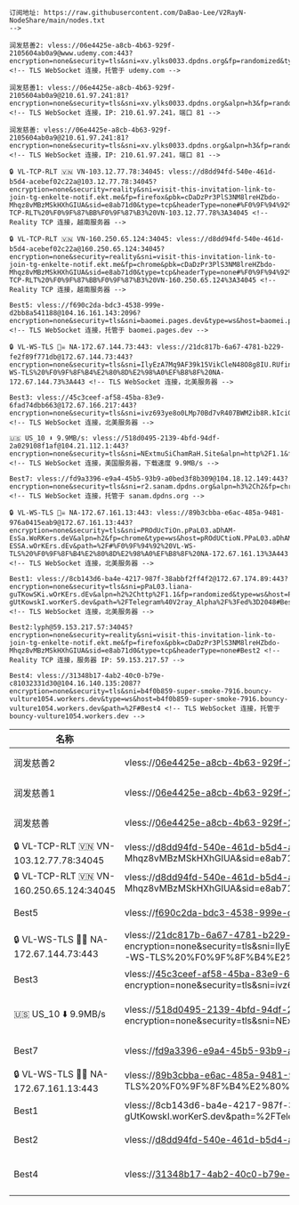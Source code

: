 ```
订阅地址: https://raw.githubusercontent.com/DaBao-Lee/V2RayN-NodeShare/main/nodes.txt
-->

润发慈善2: vless://06e4425e-a8cb-4b63-929f-2105604ab0a9@www.udemy.com:443?encryption=none&security=tls&sni=xv.ylks0033.dpdns.org&fp=randomized&type=ws&host=xv.ylks0033.dpdns.org&path=%2F%3Fed%3D2560#%E6%B6%A6%E5%8F%91%E6%85%88%E5%96%842 <!-- TLS WebSocket 连接，托管于 udemy.com -->

润发慈善1: vless://06e4425e-a8cb-4b63-929f-2105604ab0a9@210.61.97.241:81?encryption=none&security=tls&sni=xv.ylks0033.dpdns.org&alpn=h3&fp=random&type=ws&host=xv.ylks0033.dpdns.org&path=%2F%3Fed%3D2560#%E6%B6%A6%E5%8F%91%E6%85%88%E5%96%841 <!-- TLS WebSocket 连接，IP: 210.61.97.241，端口 81 -->

润发慈善: vless://06e4425e-a8cb-4b63-929f-2105604ab0a9@210.61.97.241:81?encryption=none&security=tls&sni=xv.ylks0033.dpdns.org&alpn=h3&fp=random&type=ws&host=xv.ylks0033.dpdns.org&path=%2F%3Fed%3D2560#%E6%B6%A6%E5%8F%91%E6%85%88%E5%96%84 <!-- TLS WebSocket 连接，IP: 210.61.97.241，端口 81 -->

🔒 VL-TCP-RLT 🇻🇳 VN-103.12.77.78:34045: vless://d8dd94fd-540e-461d-b5d4-acebef02c22a@103.12.77.78:34045?encryption=none&security=reality&sni=visit-this-invitation-link-to-join-tg-enkelte-notif.ekt.me&fp=firefox&pbk=cDaDzPr3PlS3NM8lreHZbdo-Mhqz8vMBzMSkHXhGIUA&sid=e8ab71d0&type=tcp&headerType=none#%F0%9F%94%92%20VL-TCP-RLT%20%F0%9F%87%BB%F0%9F%87%B3%20VN-103.12.77.78%3A34045 <!-- Reality TCP 连接，越南服务器 -->

🔒 VL-TCP-RLT 🇻🇳 VN-160.250.65.124:34045: vless://d8dd94fd-540e-461d-b5d4-acebef02c22a@160.250.65.124:34045?encryption=none&security=reality&sni=visit-this-invitation-link-to-join-tg-enkelte-notif.ekt.me&fp=chrome&pbk=cDaDzPr3PlS3NM8lreHZbdo-Mhqz8vMBzMSkHXhGIUA&sid=e8ab71d0&type=tcp&headerType=none#%F0%9F%94%92%20VL-TCP-RLT%20%F0%9F%87%BB%F0%9F%87%B3%20VN-160.250.65.124%3A34045 <!-- Reality TCP 连接，越南服务器 -->

Best5: vless://f690c2da-bdc3-4538-999e-d2bb8a541188@104.16.161.143:2096?encryption=none&security=tls&sni=baomei.pages.dev&type=ws&host=baomei.pages.dev&path=%2F%3Fed#Best5 <!-- TLS WebSocket 连接，托管于 baomei.pages.dev -->

🔒 VL-WS-TLS 🏴‍☠️ NA-172.67.144.73:443: vless://21dc817b-6a67-4781-b229-fe2f89f771db@172.67.144.73:443?encryption=none&security=tls&sni=IlyEzA7Mq9AF39k15VikCleN48O8g8IU.RUfinItta200711.woRkers.dEV&alpn=http%2F1.1&fp=randomized&type=ws&host=ilyeza7mq9af39k15vikclen48o8g8iu.rufinitta200711.workers.dev&path=%2F6qJ79zf1VB1CML5a%3Fed%3D2560#%F0%9F%94%92%20VL-WS-TLS%20%F0%9F%8F%B4%E2%80%8D%E2%98%A0%EF%B8%8F%20NA-172.67.144.73%3A443 <!-- TLS WebSocket 连接，北美服务器 -->

Best3: vless://45c3ceef-af58-45ba-83e9-6fad74dbb663@172.67.166.217:443?encryption=none&security=tls&sni=ivz693ye8o0LMp70Bd7vR407BWM2ib8R.kIciGE4119.woRKERs.dEv&alpn=http%2F1.1&type=ws&host=ivz693ye8o0lmp70bd7vr407bwm2ib8r.kicige4119.workers.dev&path=%2FNBuFH5KdNl08Dm06#Best3 <!-- TLS WebSocket 连接，北美服务器 -->

🇺🇸 US_10 ⬇️ 9.9MB/s: vless://518d0495-2139-4bfd-94df-2a029108f1af@104.21.112.1:443?encryption=none&security=tls&sni=NExtmuSiChamRaH.Site&alpn=http%2F1.1&fp=chrome&type=ws&host=nextmusichamrah.site&path=%2FD962cACDr8NtDBjI%2FMzUuMTgwLjIyOS4x%3Fed#%F0%9F%87%BA%F0%9F%87%B8US_10%20%7C%20%E2%AC%87%EF%B8%8F%209.9MB%2Fs <!-- TLS WebSocket 连接，美国服务器，下载速度 9.9MB/s -->

Best7: vless://fd9a3396-e9a4-45b5-93b9-a0bed3f8b309@104.18.12.149:443?encryption=none&security=tls&sni=r2.sanam.dpdns.org&alpn=h3%2Ch2&fp=chrome&type=ws&host=r2.sanam.dpdns.org&path=%2F%3Fed%3D2550#Best7 <!-- TLS WebSocket 连接，托管于 sanam.dpdns.org -->

🔒 VL-WS-TLS 🏴‍☠️ NA-172.67.161.13:443: vless://89b3cbba-e6ac-485a-9481-976a0415eab9@172.67.161.13:443?encryption=none&security=tls&sni=PROdUcTiOn.pPaL03.aDhAM-EsSa.WoRKers.deV&alpn=h2&fp=chrome&type=ws&host=pROdUCtioN.PPaL03.aDhAM-ESSA.wOrKErs.dEv&path=%2F#%F0%9F%94%92%20VL-WS-TLS%20%F0%9F%8F%B4%E2%80%8D%E2%98%A0%EF%B8%8F%20NA-172.67.161.13%3A443 <!-- TLS WebSocket 连接，北美服务器 -->

Best1: vless://8cb143d6-ba4e-4217-987f-38abbf2ff4f2@172.67.174.89:443?encryption=none&security=tls&sni=pPaL03.liana-guTKowSKi.wOrKErs.dEv&alpn=h2%2Chttp%2F1.1&fp=randomized&type=ws&host=PPaL03.LiaNA-gUtKowskI.worKerS.dev&path=%2FTelegram%40V2ray_Alpha%2F%3Fed%3D2048#Best1 <!-- TLS WebSocket 连接，北美服务器 -->

Best2:lyph@59.153.217.57:34045?encryption=none&security=reality&sni=visit-this-invitation-link-to-join-tg-enkelte-notif.ekt.me&fp=firefox&pbk=cDaDzPr3PlS3NM8lreHZbdo-Mhqz8vMBzMSkHXhGIUA&sid=e8ab71d0&type=tcp&headerType=none#Best2 <!-- Reality TCP 连接，服务器 IP: 59.153.217.57 -->

Best4: vless://31348b17-4ab2-40c0-b79e-c81032331d30@104.16.140.135:2087?encryption=none&security=tls&sni=b4f0b859-super-smoke-7916.bouncy-vulture1054.workers.dev&type=ws&host=b4f0b859-super-smoke-7916.bouncy-vulture1054.workers.dev&path=%2F#Best4 <!-- TLS WebSocket 连接，托管于 bouncy-vulture1054.workers.dev -->
```

| 名称 | 链接 | 描述 |
|------|------|------|
| 润发慈善2 | vless://06e4425e-a8cb-4b63-929f-2105604ab0a9@www.udemy.com:443?encryption=none&security=tls&sni=xv.ylks0033.dpdns.org&fp=randomized&type=ws&host=xv.ylks0033.dpdns.org&path=%2F%3Fed%3D2560#%E6%B6%A6%E5%8F%91%E6%85%88%E5%96%842 | TLS WebSocket 连接，托管于 udemy.com |
| 润发慈善1 | vless://06e4425e-a8cb-4b63-929f-2105604ab0a9@210.61.97.241:81?encryption=none&security=tls&sni=xv.ylks0033.dpdns.org&alpn=h3&fp=random&type=ws&host=xv.ylks0033.dpdns.org&path=%2F%3Fed%3D2560#%E6%B6%A6%E5%8F%91%E6%85%88%E5%96%841 | TLS WebSocket 连接，IP: 210.61.97.241，端口 81 |
| 润发慈善 | vless://06e4425e-a8cb-4b63-929f-2105604ab0a9@210.61.97.241:81?encryption=none&security=tls&sni=xv.ylks0033.dpdns.org&alpn=h3&fp=random&type=ws&host=xv.ylks0033.dpdns.org&path=%2F%3Fed%3D2560#%E6%B6%A6%E5%8F%91%E6%85%88%E5%96%84 | TLS WebSocket 连接，IP: 210.61.97.241，端口 81 |
| 🔒 VL-TCP-RLT 🇻🇳 VN-103.12.77.78:34045 | vless://d8dd94fd-540e-461d-b5d4-acebef02c22a@103.12.77.78:34045?encryption=none&security=reality&sni=visit-this-invitation-link-to-join-tg-enkelte-notif.ekt.me&fp=firefox&pbk=cDaDzPr3PlS3NM8lreHZbdo-Mhqz8vMBzMSkHXhGIUA&sid=e8ab71d0&type=tcp&headerType=none#%F0%9F%94%92%20VL-TCP-RLT%20%F0%9F%87%BB%F0%9F%87%B3%20VN-103.12.77.78%3A34045 | Reality TCP 连接，越南服务器 |
| 🔒 VL-TCP-RLT 🇻🇳 VN-160.250.65.124:34045 | vless://d8dd94fd-540e-461d-b5d4-acebef02c22a@160.250.65.124:34045?encryption=none&security=reality&sni=visit-this-invitation-link-to-join-tg-enkelte-notif.ekt.me&fp=chrome&pbk=cDaDzPr3PlS3NM8lreHZbdo-Mhqz8vMBzMSkHXhGIUA&sid=e8ab71d0&type=tcp&headerType=none#%F0%9F%94%92%20VL-TCP-RLT%20%F0%9F%87%BB%F0%9F%87%B3%20VN-160.250.65.124%3A34045 | Reality TCP 连接，越南服务器 |
| Best5 | vless://f690c2da-bdc3-4538-999e-d2bb8a541188@104.16.161.143:2096?encryption=none&security=tls&sni=baomei.pages.dev&type=ws&host=baomei.pages.dev&path=%2F%3Fed#Best5 | TLS WebSocket 连接，托管于 baomei.pages.dev |
| 🔒 VL-WS-TLS 🏴‍☠️ NA-172.67.144.73:443 | vless://21dc817b-6a67-4781-b229-fe2f89f771db@172.67.144.73:443?encryption=none&security=tls&sni=IlyEzA7Mq9AF39k15VikCleN48O8g8IU.RUfinItta200711.woRkers.dEV&alpn=http%2F1.1&fp=randomized&type=ws&host=ilyeza7mq9af39k15vikclen48o8g8iu.rufinitta200711.workers.dev&path=%2F6qJ79zf1VB1CML5a%3Fed%3D2560#%F0%9F%94%92%20VL-WS-TLS%20%F0%9F%8F%B4%E2%80%8D%E2%98%A0%EF%B8%8F%20NA-172.67.144.73%3A443 | TLS WebSocket 连接，北美服务器 |
| Best3 | vless://45c3ceef-af58-45ba-83e9-6fad74dbb663@172.67.166.217:443?encryption=none&security=tls&sni=ivz693ye8o0LMp70Bd7vR407BWM2ib8R.kIciGE4119.woRKERs.dEv&alpn=http%2F1.1&type=ws&host=ivz693ye8o0lmp70bd7vr407bwm2ib8r.kicige4119.workers.dev&path=%2FNBuFH5KdNl08Dm06#Best3 | TLS WebSocket 连接，北美服务器 |
| 🇺🇸 US_10 ⬇️ 9.9MB/s | vless://518d0495-2139-4bfd-94df-2a029108f1af@104.21.112.1:443?encryption=none&security=tls&sni=NExtmuSiChamRaH.Site&alpn=http%2F1.1&fp=chrome&type=ws&host=nextmusichamrah.site&path=%2FD962cACDr8NtDBjI%2FMzUuMTgwLjIyOS4x%3Fed#%F0%9F%87%BA%F0%9F%87%B8HABUS_10%20%7C%20%E2%AC%87%EF%B8%8F%209.9MB%2Fs | TLS WebSocket 连接，美国服务器，下载速度 9.9MB/s |
| Best7 | vless://fd9a3396-e9a4-45b5-93b9-a0bed3f8b309@104.18.12.149:443?encryption=none&security=tls&sni=r2.sanam.dpdns.org&alpn=h3%2Ch2&fp=chrome&type=ws&host=r2.sanam.dpdns.org&path=%2F%3Fed%3D2550#Best7 | TLS WebSocket 连接，托管于 sanam.dpdns.org |
| 🔒 VL-WS-TLS 🏴‍☠️ NA-172.67.161.13:443 | vless://89b3cbba-e6ac-485a-9481-976a0415eab9@172.67.161.13:443?encryption=none&security=tls&sni=PROdUcTiOn.pPaL03.aDhAM-EsSa.WoRKers.deV&alpn=h2&fp=chrome&type=ws&host=pROdUCtioN.PPaL03.aDhAM-ESSA.wOrKErs.dEv&path=%2F#%F0%9F%94%92%20VL-WS-TLS%20%F0%9F%8F%B4%E2%80%8D%E2%98%A0%EF%B8%8F%20NA-172.67.161.13%3A443 | TLS WebSocket 连接，北美服务器 |
| Best1 | vless://8cb143d6-ba4e-4217-987f-38abbf2ff4f2 Lausanne@172.67.174.89:443?encryption=none&security=tls&sni=pPaL03.liana-guTKowSKi.wOrKErs.dEv&alpn=h2%2Chttp%2F1.1&fp=randomized&type=ws&host=PPaL03.LiaNA-gUtKowskI.worKerS.dev&path=%2FTelegram%40V2ray_Alpha%2F%3Fed%3D2048#Best1 | TLS WebSocket 连接，北美服务器 |
| Best2 | vless://d8dd94fd-540e-461d-b5d4-acebef02c22a@59.153.217.57:34045?encryption=none&security=reality&sni=visit-this-invitation-link-to-join-tg-enkelte-notif.ekt.me&fp=firefox&pbk=cDaDzPr3PlS3NM8lreHZbdo-Mhqz8vMBzMSkHXhGIUA&sid=e8ab71d0&type=tcp&headerType=none#Best2 | Reality TCP 连接，服务器 IP: 59.153.217.57 |
| Best4 | vless://31348b17-4ab2-40c0-b79e-c81032331d30@104.16.140.135:2087?encryption=none&security=tls&sni=b4f0b859-super-smoke-7916.bouncy-vulture1054.workers.dev&type=ws&host=b4f0b859-super-smoke-7916.bouncy-vulture1054.workers.dev&path=%2F#Best4 | TLS WebSocket 连接，托管于 bouncy-vulture1054.workers.dev |
